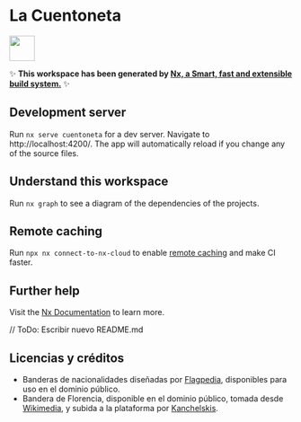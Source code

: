 # La Cuentoneta

<a href="https://nx.dev" target="_blank" rel="noreferrer"><img src="https://raw.githubusercontent.com/nrwl/nx/master/images/nx-logo.png" width="45"></a>

✨ **This workspace has been generated by [Nx, a Smart, fast and extensible build system.](https://nx.dev)** ✨

## Development server

Run `nx serve cuentoneta` for a dev server. Navigate to http://localhost:4200/. The app will automatically reload if you change any of the source files.

## Understand this workspace

Run `nx graph` to see a diagram of the dependencies of the projects.

## Remote caching

Run `npx nx connect-to-nx-cloud` to enable [remote caching](https://nx.app) and make CI faster.

## Further help

Visit the [Nx Documentation](https://nx.dev) to learn more.

// ToDo: Escribir nuevo README.md

## Licencias y créditos
* Banderas de nacionalidades diseñadas por [Flagpedia](https://flagpedia.net/), disponibles para uso en el dominio público.
* Bandera de Florencia, disponible en el dominio público, tomada desde [Wikimedia](https://en.wikipedia.org/wiki/Flag_of_Florence#/media/File:Flag_of_Florence.svg), y subida a la plataforma por [Kanchelskis](https://commons.wikimedia.org/wiki/User:Kanchelskis).

